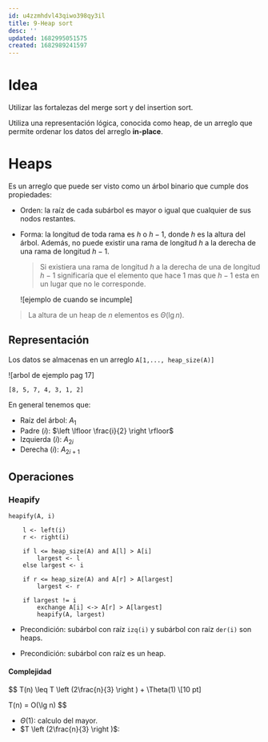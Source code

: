 ```yaml
---
id: u4zzmhdvl43qiwo398qy3il
title: 9-Heap sort
desc: ''
updated: 1682995051575
created: 1682989241597
---
```


# Idea

Utilizar las fortalezas del merge sort y del insertion sort.

Utiliza una representación lógica, conocida como heap, de un arreglo que permite ordenar los datos del arreglo **in-place**.

# Heaps

Es un arreglo que puede ser visto como un árbol binario que cumple dos propiedades:

- Orden: la raíz de cada subárbol es mayor o igual que cualquier de sus nodos restantes.

- Forma: la longitud de toda rama es $h$ o $h - 1$, donde $h$ es la altura del árbol. Además, no puede existir una rama de longitud $h$ a la derecha de una rama de longitud $h - 1$.

    > Si existiera una rama de longitud $h$ a la derecha de una de longitud $h - 1$ significaría que el elemento que hace 1 mas que $h - 1$ esta en un lugar que no le corresponde.

    ![ejemplo de cuando se incumple]

> La altura de un heap de $n$ elementos es $\Theta(\lg n)$.

## Representación

Los datos se almacenas en un arreglo `A[1,..., heap_size(A)]`

![arbol de ejemplo pag 17]


`[8, 5, 7, 4, 3, 1, 2]`

En general tenemos que:

- Raíz del árbol: $A_1$
- Padre ($i$): $\left \lfloor \frac{i}{2} \right \rfloor$
- Izquierda ($i$): $A_{2i}$
- Derecha ($i$): $A_{2i + 1}$

## Operaciones

### Heapify

```
heapify(A, i)

    l <- left(i)
    r <- right(i)

    if l <= heap_size(A) and A[l] > A[i]
        largest <- l
    else largest <- i

    if r <= heap_size(A) and A[r] > A[largest]
        largest <- r

    if largest != i
        exchange A[i] <-> A[r] > A[largest]
        heapify(A, largest)
```

- Precondición: subárbol con raíz `izq(i)` y subárbol con raíz `der(i)` son heaps.

- Precondición: subárbol con raíz es un heap.

#### Complejidad

$$
T(n) \leq T \left (2\frac{n}{3} \right ) + \Theta(1) \\[10 pt]

T(n) = O(\lg n)
$$

- $\Theta(1)$: calculo del mayor.
- $T \left (2\frac{n}{3} \right )$:
